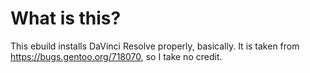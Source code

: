 # What is this?
This ebuild installs DaVinci Resolve properly, basically. It is taken from https://bugs.gentoo.org/718070, so I take no credit.
